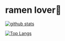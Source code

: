 # ramen lover🍜

[![github stats](https://github-readme-stats.vercel.app/api?username=narugit&show_icons=true&theme=prussian)](https://github.com/narugit)

[![Top Langs](https://github-readme-stats.vercel.app/api/top-langs/?username=narugit&theme=prussian)](https://github.com/narugit)
